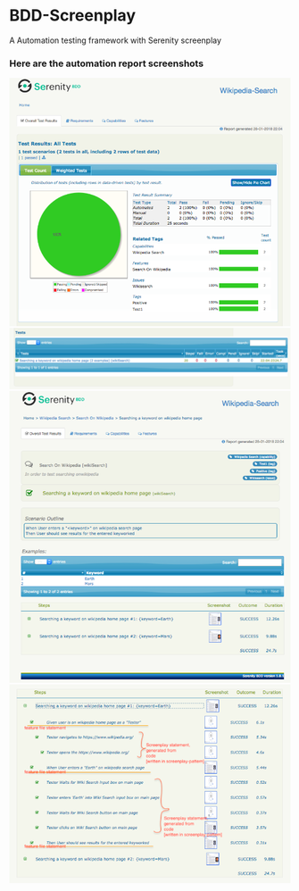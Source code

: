 # BDD-Screenplay
A Automation testing framework with Serenity screenplay


### Here are the automation report screenshots
![MainPage](images/1.png)
![desc1](images/2.png)
![desc2](images/3.png)
![steps](images/4.png)

